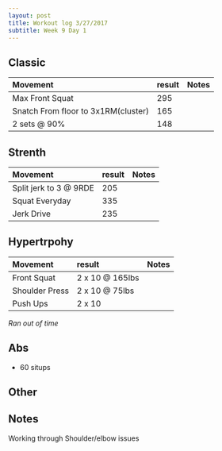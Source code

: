 ```yaml
---
layout: post
title: Workout log 3/27/2017 
subtitle: Week 9 Day 1
---
```


## Classic
| Movement | result | Notes |
| :------ | :--- | :--- |
| Max Front Squat |  295 | | 
| Snatch From floor to 3x1RM(cluster) | 165 |  | 
| 2 sets @ 90% |  148 | | 

## Strenth
| Movement | result | Notes |
| :------ |:--- | :--- |
| Split jerk to 3 @ 9RDE | 205 | | 
| Squat Everyday | 335 | | 
| Jerk Drive | 235 | | 

## Hypertrpohy
| Movement | result | Notes |
| :------ |:--- | :--- |
| Front Squat | 2 x 10 @  165lbs | |
| Shoulder Press | 2 x 10 @ 75lbs | |
| Push Ups | 2 x 10 | | 

_Ran out of time_

## Abs
* 60 situps

## Other


## Notes
Working through Shoulder/elbow issues